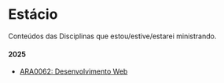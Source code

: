 # Estácio

Conteúdos das Disciplinas que estou/estive/estarei ministrando.

#### 2025
- [ARA0062: Desenvolvimento Web](./2025/ARA-0062-DEV-WEB/README.md)